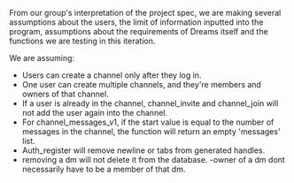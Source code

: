 From our group's interpretation of the project spec, we are making several 
assumptions about the users, the limit of information inputted into the program,
assumptions about the requirements of Dreams itself and the functions we are 
testing in this iteration.

We are assuming:
- Users can create a channel only after they log in.
- One user can create multiple channels, and they're members and owners of that channel.
- If a user is already in the channel, channel_invite and channel_join will not add the user
  again into the channel.
- For channel_messages_v1, if the start value is equal to the number of messages in the channel, 
  the function will return an empty 'messages' list.
- Auth_register will remove newline or tabs from generated handles.
- removing a dm will not delete it from the database.
-owner of a dm dont necessarily have to be a member of that dm.